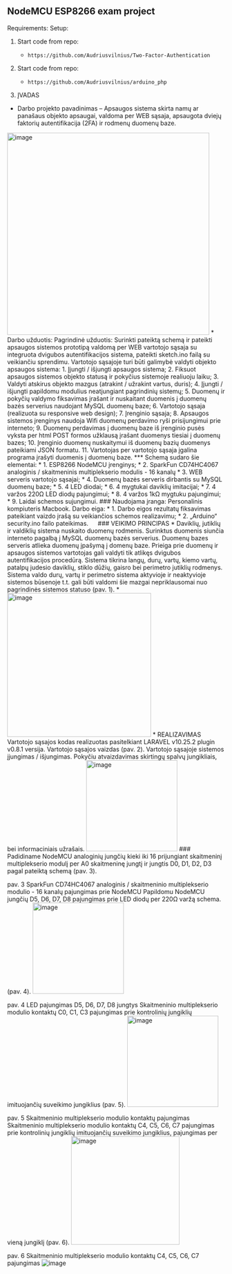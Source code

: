 ## NodeMCU ESP8266 exam project
Requirements:
Setup:
1. Start code from repo:
   * `https://github.com/Audriusvilnius/Two-Factor-Authentication`
2. Start code from repo:
   * `https://github.com/Audriusvilnius/arduino_php`
  
3. ĮVADAS
* Darbo projekto pavadinimas – Apsaugos sistema skirta namų ar panašaus objekto apsaugai, valdoma per WEB sąsaja, apsaugota dviejų faktorių autentifikacija (2FA) ir rodmenų duomenų baze. 
<img width="468" alt="image" src="https://github.com/Audriusvilnius/WiFi_ESP_8266_db_PHP/assets/101082768/e2add462-830f-4fe6-9805-f979227b4fa3">
*  Darbo užduotis:
  Pagrindinė užduotis: Surinkti pateiktą schemą ir pateikti apsaugos sistemos prototipą valdomą per WEB vartotojo sąsaja su integruota dvigubos autentifikacijos sistema, pateikti sketch.ino failą su veikiančiu sprendimu. Vartotojo sąsajoje turi būti galimybė valdyti objekto apsaugos sistema:
1.	Įjungti / išjungti apsaugos sistema;
2.	Fiksuot apsaugos sistemos objekto statusą ir pokyčius sistemoje realiuoju laiku;
3.	Valdyti atskirus objekto mazgus (atrakint / užrakint vartus, duris);
4.	Įjungti / išjungti papildomu modulius neatjungiant pagrindinių sistemų;
5.	Duomenų ir pokyčių valdymo fiksavimas įrašant ir nuskaitant duomenis į duomenų bazės serverius naudojant MySQL duomenų baze;
6.	Vartotojo sąsaja (realizuota su responsive web design);
7.	Įrenginio sąsaja;
8.	Apsaugos sistemos įrenginys naudoja Wifi duomenų perdavimo ryši prisijungimui prie interneto;
9.	Duomenų perdavimas į duomenų baze iš įrenginio pusės vyksta per html POST formos užklausą įrašant duomenys tiesiai į duomenų bazes;
10.	Įrenginio duomenų nuskaitymui iš duomenų bazių duomenys pateikiami JSON formatu.
11.	Vartotojas per vartotojo sąsaja įgalina programa įrašyti duomenis į duomenų baze.
***  Schemą sudaro šie elementai:
* 1.	ESP8266 NodeMCU įrenginys;
* 2.	SparkFun CD74HC4067 analoginis / skaitmeninis multiplekserio modulis - 16 kanalų
* 3.	WEB serveris vartotojo sąsajai;
* 4.	Duomenų bazės serveris dirbantis su MySQL duomenų baze;
* 5.	4 LED diodai;
* 6.	4 mygtukai daviklių imitacijai;
* 7.	4 varžos 220Ω LED diodų pajungimui;
* 8.	4 varžos 1kΩ mygtuku pajungimui;
* 9.	Laidai schemos sujungimui. 
### Naudojama įranga: Personalinis kompiuteris Macbook.
Darbo eiga:
* 1.	Darbo eigos rezultatų fiksavimas pateikiant vaizdo įrašą su veikiančios schemos realizavimu;
* 2.	„Arduino“ security.ino failo pateikimas.
 
### VEIKIMO PRINCIPAS
* Daviklių, jutiklių ir valdiklių sistema nuskaito duomenų rodmenis. Surinktus duomenis siunčia interneto pagalbą į MySQL duomenų bazės serverius. Duomenų bazes serveris atlieka duomenų įpašymą į domenų baze. Prieiga prie duomenų ir apsaugos sistemos vartotojas gali valdyti tik atlikęs dvigubos autentifikacijos procedūrą. Sistema tikrina langų, durų, vartų, kiemo vartų, patalpų judesio daviklių, stiklo dūžių, gaisro bei perimetro jutiklių rodmenys. Sistema valdo durų, vartų ir perimetro sistema aktyvioje ir neaktyvioje sistemos būsenoje t.t. gali būti valdomi šie mazgai nepriklausomai nuo pagrindinės sistemos statuso (pav. 1).
* 
<img width="333" alt="image" src="https://github.com/Audriusvilnius/WiFi_ESP_8266_db_PHP/assets/101082768/e0c5285e-6b18-4b10-bc08-0d1bcfa6d47b">
* REALIZAVIMAS
Vartotojo sąsajos kodas realizuotas pasitelkiant LARAVEL v10.25.2  plugin v0.8.1 versija. Vartotojo sąsajos vaizdas (pav. 2). Vartotojo sąsajoje sistemos įjungimas / išjungimas. Pokyčiu atvaizdavimas skirtingų spalvų jungikliais, bei informaciniais užrašais.
<img width="211" alt="image" src="https://github.com/Audriusvilnius/WiFi_ESP_8266_db_PHP/assets/101082768/5238cd2f-f92d-4279-902d-e87bc3c09252">
###  Padidiname NodeMCU  analoginių jungčių kieki iki 16 prijungiant skaitmeninį multiplekserio modulį per A0 skaitmeninę jungtį ir jungtis D0, D1, D2, D3 pagal pateiktą schemą (pav. 3).
 
pav. 3 SparkFun CD74HC4067 analoginis / skaitmeninio multiplekserio modulio - 16 kanalų pajungimas prie NodeMCU
Papildomu NodeMCU jungčių D5, D6, D7, D8 pajungimas prie LED diodų per 220Ω varžą schema.  (pav. 4). 
 <img width="211" alt="image" src="https://github.com/Audriusvilnius/WiFi_ESP_8266_db_PHP/assets/101082768/da7aaa93-5a4c-4041-8be0-0536b802a7bf">

pav. 4 LED pajungimas D5, D6, D7, D8 jungtys
Skaitmeninio multiplekserio modulio kontaktų C0, C1, C3 pajungimas prie kontrolinių jungiklių imituojančių suveikimo jungiklius (pav. 5).
 <img width="211" alt="image" src="https://github.com/Audriusvilnius/WiFi_ESP_8266_db_PHP/assets/101082768/7d7702c1-e612-49b8-945f-bde21f20f297">

pav. 5 Skaitmeninio multiplekserio modulio kontaktų pajungimas
Skaitmeninio multiplekserio modulio kontaktų C4, C5, C6, C7  pajungimas prie kontrolinių jungiklių imituojančių suveikimo jungiklius, pajungimas per vieną jungiklį (pav. 6).
 <img width="251" alt="image" src="https://github.com/Audriusvilnius/WiFi_ESP_8266_db_PHP/assets/101082768/eff23b6c-5909-47ff-ba4d-d47ae73803a5">

pav. 6 Skaitmeninio multiplekserio modulio kontaktų C4, C5, C6, C7 pajungimas
![image](https://github.com/Audriusvilnius/WiFi_ESP_8266_db_PHP/assets/101082768/c5ab55a3-a2a9-407a-a0fc-eba56f25422e)








